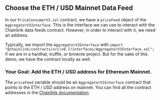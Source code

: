 ## Choose the ETH / USD Mainnet Data Feed

In our `PriceConsumerV3.sol` contract, we have a `priceFeed` object of the `AggregatorV3Interface`. This is the interface we can use to interact with the Chainlink data feeds contract. However, in order to interact with it, we need an address. 

Typically, we import the `AggregatorV3Interface` with `import "@chainlink/contracts/src/v0.7/interfaces/AggregatorV3Interface.sol";` if we are in a hardhat, truffle, or brownie project. But for the sake of this demo, we have the contract locally as well. 

### <emoji id="checkered_flag" /> Your Goal: Add the ETH / USD address for Ethereum Mainnet. 

The `priceFeed` variable should be an `AggregatorV3Interface` contract that points to the ETH / USD address on mainnet. You can find all the contract addresses in the [Chainlink documentation](https://docs.chain.link/docs/reference-contracts/). 

